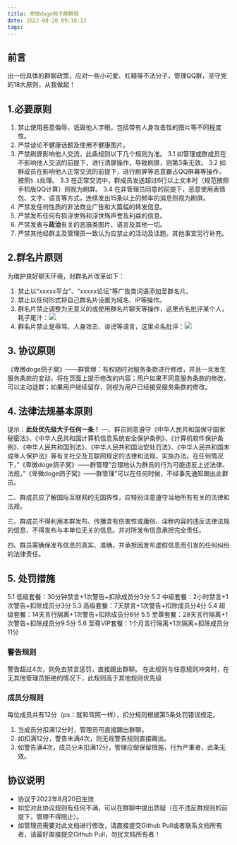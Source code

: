 ```yaml
---
title: 卑微doge鸽子群群规
date: 2022-08-20 09:18:13
tags:
---
```


## 前言
出一份具体的群聊政策，应对一些小可爱、杠精等不法分子，管理QQ群，坚守党的18大原则，从我做起！

## 1.必要原则
 1. 禁止使用恶意侮辱，诋毁他人字眼，包括带有人身攻击性的图片等不同程度性。
 2. 严禁谈论不健康话题及使用不健康图片。
 3. 严禁刷屏影响他人交流，此条规则以下几个规则为准。
 3.1 如管理或群成员在不影响他人交流的前提下，进行清屏操作，导致刷屏，则第3条无效。
 3.2 如群成员在影响他人正常交流的前提下，进行刷屏等恶意霸占QQ屏幕等操作，按照`5.1`处理。
 3.3 在正常交流中，群成员发送超过6行以上文本时（规范按照手机版QQ计算）则视为刷屏。
 3.4 在非管理员同意的前提下，恶意使用表情包、文字、语言等方式，连续发出15条以上的频率的消息则视为刷屏。
4. 严禁发任何性质的非法商业广告和大篇幅的转发信息。
5. 严禁发布任何有损浮世殇和浮世殇声誉及利益的信息。
6. 严禁发表与**政治**有关的恶搞类图片、语言及其他一切。
7. 严禁其他经群主及管理员一致认为应禁止的活动及话题。其他事宜另行补充。
## 2.群名片原则
为维护良好聊天环境，对群名片改革如下：
1. 禁止以“xxxxx平台”、“xxxxx论坛”等广告类词语添加至群名片。
2. 禁止以任何形式将自己群名片设置为域名、IP等操作。
3. 群名片禁止调整为无意义的或使用群名片聊天等操作，这里点名批评某个人，耗子尾汁：![](https://aws3.r-ay.co/2022/08/19/yyaj8j.webp)
4. 群名片禁止是辱骂、人身攻击、诽谤等语言，这里点名批评：![](https://aws3.r-ay.co/2022/08/19/z13zyt.webp)
## 3. 协议原则
《卑微doge鸽子窝》——群管理：有权随时对服务条款进行修改，并且一旦发生服务条款的变动，将在页面上提示修改的内容；用户如果不同意服务条款的修改，可以主动退群；如果用户继续留存，则视为用户已经接受服务条款的修改。

## 4. 法律法规基本原则
提示：**此处优先级大于任何一条！**
一、群员同意遵守《中华人民共和国保守国家秘密法》、《中华人民共和国计算机信息系统安全保护条例》、《计算机软件保护条例》、《中华人民共和国刑法》、《中华人民共和国治安处罚法》、《中华人民共和国未成年人保护法》等有关社交及互联网规定的法律和法规、实施办法。在任何情况下，”《卑微doge鸽子窝》——群管理”合理地认为群员的行为可能违反上述法律、法规，”《卑微doge鸽子窝》——群管理”可以在任何时候，不经事先通知踢出此群员。

二、群成员应了解国际互联网的无国界性，应特别注意遵守当地所有有关的法律和法规。

三、群成员不得利用本群发布、传播含有伤害性或庸俗、淫秽内容的违反法律法规的信息，不得发布与本单位无关的信息。并对所发布信息承担完全责任。

四、群员需确保发布信息的真实、准确，并承担因发布虚假信息而引发的任何纠纷的法律责任。

## 5. 处罚措施
5.1 低级套餐：30分钟禁言+1次警告+扣除成员分3分
5.2 中级套餐：2小时禁言+1次警告+扣除成员分3分
5.3 高级套餐：7天禁言+1次警告+扣除成员分4分
5.4 超级套餐：14天言行隔离+1次警告+扣除成员分6分
5.5 至尊套餐：28天言行隔离+1次警告+扣除成员分9.5分
5.6 至尊VIP套餐：1个月言行隔离+1次隔离+扣除成员分11分
### 警告规则
警告超过4次，则免去禁言惩罚，直接踢出群聊。
在此规则与任意规则冲突时，在无其他管理员拒绝的情况下，此规则高于其他规则优先级
### 成员分规则
每位成员共有12分（ps：就和驾照一样），扣分规则根据第5条处罚错误规定。
1. 当成员分扣满12分时，管理员可直接踢出群聊。
2. 如扣满12分，警告未满4次，则无视警告规则直接踢出。
3. 如警告满4次，成员分未扣满12分，管理应做保留措施，行为严重者，此条无效。

## 协议说明
- 协议于2022年8月20日生效
- 如您对此协议规则有任何不满，可以在群聊中提出质疑（在不违反群规则的前提下，管理不得阻止）。
- 如管理员需要对此文档进行修改，请直接提交Github Pull或者联系文档所有者，请最好直接提交Github Pull，勿扰文档所有者！
 
